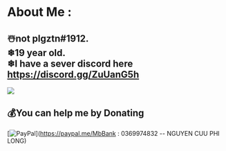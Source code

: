 # About Me :
☃️not plgztn#1912.                                                                                                                                                                                                                                              
❄19 year old.                                                                                                                                                                                                                                                    
❄I have a sever discord here https://discord.gg/ZuUanG5h
---
[![](https://visitcount.itsvg.in/api?id=SnowL1402&icon=2&color=5)](https://visitcount.itsvg.in)

  ## 💰You can help me by Donating
  [![PayPal](https://img.shields.io/badge/PayPal-00457C?style=for-the-badge&logo=paypal&logoColor=white)](https://paypal.me/MbBank : 0369974832 -- NGUYEN CUU PHI LONG) 

  <!-- Proudly created with GPRM ( https://gprm.itsvg.in ) -->
  
